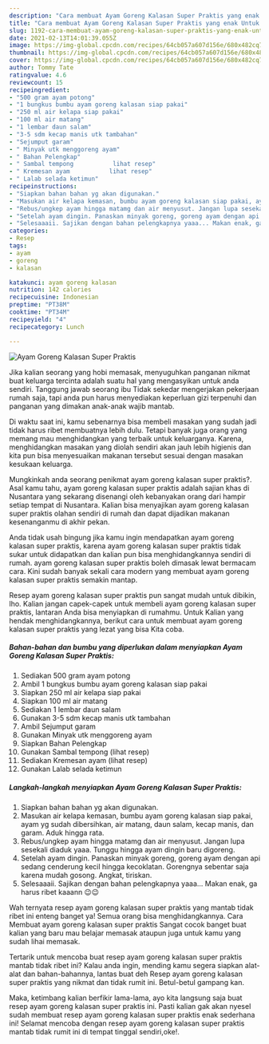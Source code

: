 ```yaml
---
description: "Cara membuat Ayam Goreng Kalasan Super Praktis yang enak Untuk Jualan"
title: "Cara membuat Ayam Goreng Kalasan Super Praktis yang enak Untuk Jualan"
slug: 1192-cara-membuat-ayam-goreng-kalasan-super-praktis-yang-enak-untuk-jualan
date: 2021-02-13T14:01:39.055Z
image: https://img-global.cpcdn.com/recipes/64cb057a607d156e/680x482cq70/ayam-goreng-kalasan-super-praktis-foto-resep-utama.jpg
thumbnail: https://img-global.cpcdn.com/recipes/64cb057a607d156e/680x482cq70/ayam-goreng-kalasan-super-praktis-foto-resep-utama.jpg
cover: https://img-global.cpcdn.com/recipes/64cb057a607d156e/680x482cq70/ayam-goreng-kalasan-super-praktis-foto-resep-utama.jpg
author: Tommy Tate
ratingvalue: 4.6
reviewcount: 15
recipeingredient:
- "500 gram ayam potong"
- "1 bungkus bumbu ayam goreng kalasan siap pakai"
- "250 ml air kelapa siap pakai"
- "100 ml air matang"
- "1 lembar daun salam"
- "3-5 sdm kecap manis utk tambahan"
- "Sejumput garam"
- " Minyak utk menggoreng ayam"
- " Bahan Pelengkap"
- " Sambal tempong           lihat resep"
- " Kremesan ayam           lihat resep"
- " Lalab selada ketimun"
recipeinstructions:
- "Siapkan bahan bahan yg akan digunakan."
- "Masukan air kelapa kemasan, bumbu ayam goreng kalasan siap pakai, ayam yg sudah dibersihkan, air matang, daun salam, kecap manis, dan garam. Aduk hingga rata."
- "Rebus/ungkep ayam hingga matamg dan air menyusut. Jangan lupa sesekali diaduk yaaa. Tunggu hingga ayam dingin baru digoreng."
- "Setelah ayam dingin. Panaskan minyak goreng, goreng ayam dengan api sedang cenderung kecil hingga kecoklatan. Gorengnya sebentar saja karena mudah gosong. Angkat, tiriskan."
- "Selesaaaii. Sajikan dengan bahan pelengkapnya yaaa... Makan enak, ga harus ribet kaaann 😉😉"
categories:
- Resep
tags:
- ayam
- goreng
- kalasan

katakunci: ayam goreng kalasan 
nutrition: 142 calories
recipecuisine: Indonesian
preptime: "PT38M"
cooktime: "PT34M"
recipeyield: "4"
recipecategory: Lunch

---
```



![Ayam Goreng Kalasan Super Praktis](https://img-global.cpcdn.com/recipes/64cb057a607d156e/680x482cq70/ayam-goreng-kalasan-super-praktis-foto-resep-utama.jpg)

Jika kalian seorang yang hobi memasak, menyuguhkan panganan nikmat buat keluarga tercinta adalah suatu hal yang mengasyikan untuk anda sendiri. Tanggung jawab seorang ibu Tidak sekedar mengerjakan pekerjaan rumah saja, tapi anda pun harus menyediakan keperluan gizi terpenuhi dan panganan yang dimakan anak-anak wajib mantab.

Di waktu  saat ini, kamu sebenarnya bisa membeli masakan yang sudah jadi tidak harus ribet membuatnya lebih dulu. Tetapi banyak juga orang yang memang mau menghidangkan yang terbaik untuk keluarganya. Karena, menghidangkan masakan yang diolah sendiri akan jauh lebih higienis dan kita pun bisa menyesuaikan makanan tersebut sesuai dengan masakan kesukaan keluarga. 



Mungkinkah anda seorang penikmat ayam goreng kalasan super praktis?. Asal kamu tahu, ayam goreng kalasan super praktis adalah sajian khas di Nusantara yang sekarang disenangi oleh kebanyakan orang dari hampir setiap tempat di Nusantara. Kalian bisa menyajikan ayam goreng kalasan super praktis olahan sendiri di rumah dan dapat dijadikan makanan kesenanganmu di akhir pekan.

Anda tidak usah bingung jika kamu ingin mendapatkan ayam goreng kalasan super praktis, karena ayam goreng kalasan super praktis tidak sukar untuk didapatkan dan kalian pun bisa menghidangkannya sendiri di rumah. ayam goreng kalasan super praktis boleh dimasak lewat bermacam cara. Kini sudah banyak sekali cara modern yang membuat ayam goreng kalasan super praktis semakin mantap.

Resep ayam goreng kalasan super praktis pun sangat mudah untuk dibikin, lho. Kalian jangan capek-capek untuk membeli ayam goreng kalasan super praktis, lantaran Anda bisa menyiapkan di rumahmu. Untuk Kalian yang hendak menghidangkannya, berikut cara untuk membuat ayam goreng kalasan super praktis yang lezat yang bisa Kita coba.

<!--inarticleads1-->

##### Bahan-bahan dan bumbu yang diperlukan dalam menyiapkan Ayam Goreng Kalasan Super Praktis:

1. Sediakan 500 gram ayam potong
1. Ambil 1 bungkus bumbu ayam goreng kalasan siap pakai
1. Siapkan 250 ml air kelapa siap pakai
1. Siapkan 100 ml air matang
1. Sediakan 1 lembar daun salam
1. Gunakan 3-5 sdm kecap manis utk tambahan
1. Ambil Sejumput garam
1. Gunakan  Minyak utk menggoreng ayam
1. Siapkan  Bahan Pelengkap
1. Gunakan  Sambal tempong           (lihat resep)
1. Sediakan  Kremesan ayam           (lihat resep)
1. Gunakan  Lalab selada ketimun




<!--inarticleads2-->

##### Langkah-langkah menyiapkan Ayam Goreng Kalasan Super Praktis:

1. Siapkan bahan bahan yg akan digunakan.
1. Masukan air kelapa kemasan, bumbu ayam goreng kalasan siap pakai, ayam yg sudah dibersihkan, air matang, daun salam, kecap manis, dan garam. Aduk hingga rata.
1. Rebus/ungkep ayam hingga matamg dan air menyusut. Jangan lupa sesekali diaduk yaaa. Tunggu hingga ayam dingin baru digoreng.
1. Setelah ayam dingin. Panaskan minyak goreng, goreng ayam dengan api sedang cenderung kecil hingga kecoklatan. Gorengnya sebentar saja karena mudah gosong. Angkat, tiriskan.
1. Selesaaaii. Sajikan dengan bahan pelengkapnya yaaa... Makan enak, ga harus ribet kaaann 😉😉




Wah ternyata resep ayam goreng kalasan super praktis yang mantab tidak ribet ini enteng banget ya! Semua orang bisa menghidangkannya. Cara Membuat ayam goreng kalasan super praktis Sangat cocok banget buat kalian yang baru mau belajar memasak ataupun juga untuk kamu yang sudah lihai memasak.

Tertarik untuk mencoba buat resep ayam goreng kalasan super praktis mantab tidak ribet ini? Kalau anda ingin, mending kamu segera siapkan alat-alat dan bahan-bahannya, lantas buat deh Resep ayam goreng kalasan super praktis yang nikmat dan tidak rumit ini. Betul-betul gampang kan. 

Maka, ketimbang kalian berfikir lama-lama, ayo kita langsung saja buat resep ayam goreng kalasan super praktis ini. Pasti kalian gak akan nyesel sudah membuat resep ayam goreng kalasan super praktis enak sederhana ini! Selamat mencoba dengan resep ayam goreng kalasan super praktis mantab tidak rumit ini di tempat tinggal sendiri,oke!.

